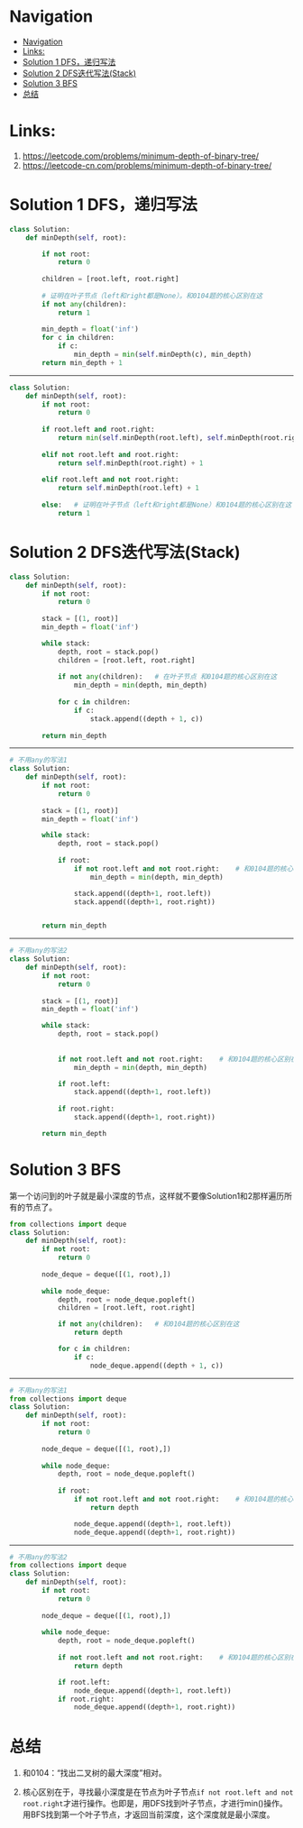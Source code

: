 # Navigation
- [Navigation](#navigation)
- [Links:](#links)
- [Solution 1 DFS，递归写法](#solution-1-dfs%e9%80%92%e5%bd%92%e5%86%99%e6%b3%95)
- [Solution 2 DFS迭代写法(Stack)](#solution-2-dfs%e8%bf%ad%e4%bb%a3%e5%86%99%e6%b3%95stack)
- [Solution 3 BFS](#solution-3-bfs)
- [总结](#%e6%80%bb%e7%bb%93)

# Links:
1. https://leetcode.com/problems/minimum-depth-of-binary-tree/
2. https://leetcode-cn.com/problems/minimum-depth-of-binary-tree/


# Solution 1 DFS，递归写法
```python
class Solution:
    def minDepth(self, root):

        if not root: 
            return 0 
        
        children = [root.left, root.right]
        
        # 证明在叶子节点（left和right都是None）。和0104题的核心区别在这
        if not any(children):
            return 1
        
        min_depth = float('inf')
        for c in children:
            if c:
                min_depth = min(self.minDepth(c), min_depth)
        return min_depth + 1 

```
---
```python
class Solution:
    def minDepth(self, root):
        if not root:
            return 0
        
        if root.left and root.right:
            return min(self.minDepth(root.left), self.minDepth(root.right)) + 1
        
        elif not root.left and root.right:
            return self.minDepth(root.right) + 1
        
        elif root.left and not root.right:
            return self.minDepth(root.left) + 1
        
        else:   # 证明在叶子节点（left和right都是None）和0104题的核心区别在这
            return 1
```

# Solution 2 DFS迭代写法(Stack)
```python
class Solution:
    def minDepth(self, root):
        if not root:
            return 0
        
        stack = [(1, root)]
        min_depth = float('inf')

        while stack:
            depth, root = stack.pop()
            children = [root.left, root.right]
            
            if not any(children):   # 在叶子节点 和0104题的核心区别在这
                min_depth = min(depth, min_depth)
                
            for c in children:
                if c:
                    stack.append((depth + 1, c))
        
        return min_depth 
```
---
```python
# 不用any的写法1
class Solution:
    def minDepth(self, root):
        if not root:
            return 0
        
        stack = [(1, root)]
        min_depth = float('inf')

        while stack:
            depth, root = stack.pop()
            
            if root:
                if not root.left and not root.right:    # 和0104题的核心区别在这
                    min_depth = min(depth, min_depth)

                stack.append((depth+1, root.left))
                stack.append((depth+1, root.right))


        return min_depth

```
---
```python
# 不用any的写法2
class Solution:
    def minDepth(self, root):
        if not root:
            return 0
           
        stack = [(1, root)]
        min_depth = float('inf')

        while stack:
            depth, root = stack.pop()
            
        
            if not root.left and not root.right:    # 和0104题的核心区别在这
                min_depth = min(depth, min_depth)

            if root.left:
                stack.append((depth+1, root.left))
                
            if root.right:
                stack.append((depth+1, root.right))

        return min_depth
```

# Solution 3 BFS
第一个访问到的叶子就是最小深度的节点，这样就不要像Solution1和2那样遍历所有的节点了。
```python
from collections import deque
class Solution:
    def minDepth(self, root):
        if not root:
            return 0
    
        node_deque = deque([(1, root),])
        
        while node_deque:
            depth, root = node_deque.popleft()
            children = [root.left, root.right]

            if not any(children):   # 和0104题的核心区别在这
                return depth

            for c in children:
                if c:
                    node_deque.append((depth + 1, c))
```
---
```python
# 不用any的写法1
from collections import deque
class Solution:
    def minDepth(self, root):
        if not root:
            return 0
    
        node_deque = deque([(1, root),])
        
        while node_deque:
            depth, root = node_deque.popleft()
            
            if root:
                if not root.left and not root.right:    # 和0104题的核心区别在这
                    return depth

                node_deque.append((depth+1, root.left))
                node_deque.append((depth+1, root.right))
```
---
```python
# 不用any的写法2
from collections import deque
class Solution:
    def minDepth(self, root):
        if not root:
            return 0
    
        node_deque = deque([(1, root),])
        
        while node_deque:
            depth, root = node_deque.popleft()
            
            if not root.left and not root.right:    # 和0104题的核心区别在这
                return depth

            if root.left:
                node_deque.append((depth+1, root.left))
            if root.right:
                node_deque.append((depth+1, root.right))
```

# 总结
1. 和0104：“找出二叉树的最大深度”相对。

2. 核心区别在于，寻找最小深度是在节点为叶子节点```if not root.left and not root.right```才进行操作。也即是，用DFS找到叶子节点，才进行min()操作。用BFS找到第一个叶子节点，才返回当前深度，这个深度就是最小深度。